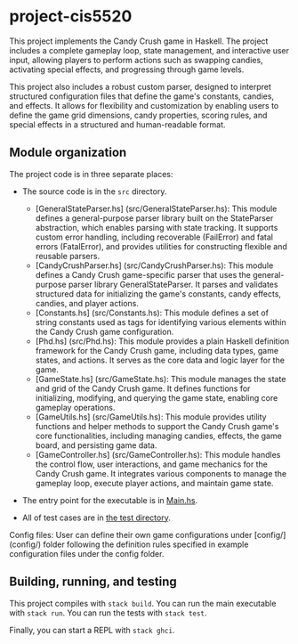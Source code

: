 # project-cis5520

This project implements the Candy Crush game in Haskell. The project includes a 
complete gameplay loop, state management, and interactive user input, allowing 
players to perform actions such as swapping candies, activating special effects, 
and progressing through game levels.

This project also includes a robust custom parser, designed to interpret 
structured configuration files that define the game's constants, candies, and 
effects. It allows for flexibility and customization by enabling users to define 
the game grid dimensions, candy properties, scoring rules, and special effects 
in a structured and human-readable format.

## Module organization

The project code is in three separate places:

  - The source code is in the `src` directory.
    - [GeneralStateParser.hs] (src/GeneralStateParser.hs):
    This module defines a general-purpose parser library built on the 
    StateParser abstraction, which enables parsing with state tracking. It 
    supports custom error handling, including recoverable (FailError) and 
    fatal errors (FatalError), and provides utilities for constructing flexible 
    and reusable parsers.
    - [CandyCrushParser.hs] (src/CandyCrushParser.hs):
    This module defines a Candy Crush game-specific parser that uses the 
    general-purpose parser library GeneralStateParser. It parses and validates 
    structured data for initializing the game's constants, candy effects, 
    candies, and player actions.
    - [Constants.hs] (src/Constants.hs):
    This module defines a set of string constants used as tags for identifying 
    various elements within the Candy Crush game configuration. 
    - [Phd.hs] (src/Phd.hs):
    This module provides a plain Haskell definition framework for the Candy 
    Crush game, including data types, game states, and actions. It serves as 
    the core data and logic layer for the game.
    - [GameState.hs] (src/GameState.hs):
    This module manages the state and grid of the Candy Crush game. It defines 
    functions for initializing, modifying, and querying the game state, 
    enabling core gameplay operations.
    - [GameUtils.hs] (src/GameUtils.hs):
    This module provides utility functions and helper methods to support the 
    Candy Crush game's core functionalities, including managing candies, 
    effects, the game board, and persisting game data.
    - [GameController.hs] (src/GameController.hs):
    This module handles the control flow, user interactions, and game mechanics 
    for the Candy Crush game. It integrates various components to manage the 
    gameplay loop, execute player actions, and maintain game state.
  
  - The entry point for the executable is in [Main.hs](app/Main.hs). 
  
  - All of test cases are in [the test directory](test/Spec.hs).

Config files:
User can define their own game configurations under [config/] (config/) folder
following the definition rules specified in example configuration files under
the config folder.

## Building, running, and testing

This project compiles with `stack build`. 
You can run the main executable with `stack run`.
You can run the tests with `stack test`. 

Finally, you can start a REPL with `stack ghci`.

